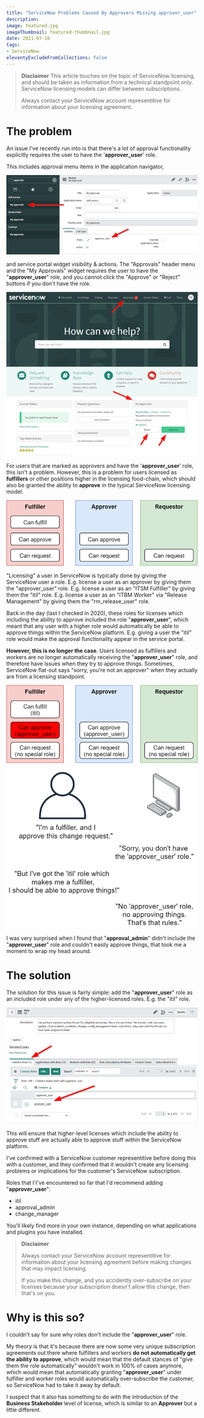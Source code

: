 ```yaml
---
title: "ServiceNow Problems Caused By Approvers Missing approver_user"
description: 
image: featured.jpg
imageThumbnail: featured-thumbnail.jpg
date: 2021-07-16
tags:
- ServiceNow
eleventyExcludeFromCollections: false
---
```


> **Disclaimer**
> This article touches on the topic of ServiceNow licensing, and should be taken as information from a technical standpoint only. ServiceNow licensing models can differ between subscriptions.
> 
> Always contact your ServiceNow account representitive for information about your licensing agreement.

# The problem
An issue I've recently run into is that there's a lot of approval functionality explicitly requires the user to have the '**approver_user**' role.

This includes approval menu items in the application navigator,

[![Self-Service My Approvals needs role](self-service-my-approvals-needs-role.png)](self-service-my-approvals-needs-role.png)

and service portal widget visibility & actions. The "Approvals" header menu and the "My Approvals" widget requires the user to have the "**approver_user**" role, and you cannot click the "Approve" or "Reject" buttons if you don't have the role.

[![Service portal requires the "approver_user" role](service-portal-needs-role.png)](service-portal-needs-role.png)

For users that are marked as approvers and have the '**approver_user**' role, this isn't a problem. However, this is a problem for users licensed as **fulfillers** or other positions higher in the licensing food-chain, which should also be granted the ability to **approve** in the typical ServiceNow licensing model.

[![Typical ServiceNow license model, at a glance](simple-license-model.png)](simple-license-model.png)

"Licensing" a user in ServiceNow is typically done by giving the ServiceNow user a role.
E.g. license a user as an approver by giving them the "approver_user" role.
E.g. license a user as an "ITSM Fulfiller" by giving them the "itil" role.
E.g. license a user as an "ITBM Worker" via "Release Management" by giving them the "rm_release_user" role.

Back in the day (last I checked in 2020), these roles for licenses which including the ability to approve included the role "**approver_user**", which meant that any user with a higher role would automatically be able to approve things within the ServiceNow platform.
E.g. giving a user the "itil" role would make the approval functionality appear in the service portal.

**However, this is no longer the case**. Users licensed as fulfillers and workers are no longer automatically receiving the "**approver_user**" role, and therefore have issues when they try to approve things. Sometimes, ServiceNow flat-out says "sorry, you're not an approver" when they actually are from a licensing standpoint.

[![ITSM licenses with roles, and fulfillers missing "approver_user"](license-with-roles.png)](license-with-roles.png)

[![Fulfiller can't approve](fulfiller-cant-approve-conversation.png)](fulfiller-cant-approve-conversation.png)

I was very surprised when I found that "**approval_admin**" didn't include the "**approver_user**" role and couldn't easily approve things, that took me a moment to wrap my head around.

# The solution
The solution for this issue is fairly simple: add the "**approver_user**" role as an included role under any of the higher-licensed roles. E.g. the "itil" role.

[![Add the "approver_user" role to another role](add-approver-user-to-itil.png)](add-approver-user-to-itil.png)

This will ensure that higher-level licenses which include the ability to approve stuff are actually able to approve stuff within the ServiceNow platform.

I've confirmed with a ServiceNow customer representitive before doing this with a customer, and they confirmed that it wouldn't create any licensing problems or implications for the customer's ServiceNow subscription.

Roles that I'I've encountered so far that I'd recommend adding "**approver_user**":
* itil
* approval_admin
* change_manager

You'll likely find more in your own instance, depending on what applications and plugins you have installed.

> **Disclaimer**
>
> Always contact your ServiceNow account representitive for information about your licensing agreement before making changes that may impact licensing.
> 
> If you make this change, and you accidently over-subscribe on your licenses because your subscription doesn't allow this change, then that's on you.

# Why is this so?
I couldn't say for sure why roles don't include the "**approver_user**" role. 

My theory is that it's because there are now some very unique subscription agreements out there where fulfillers and workers **do not automatically get the ability to approve**, which would mean that the default stances of "give them the role automatically" wouldn't work in 100% of cases anymore, which would mean that automatically granting "**approver_user**" under fulfiller and worker roles would automatically over-subscribe the customer, so ServiceNow had to take it away by default.

I suspect that it also has something to do with the introduction of the **Business Stakeholder** level of license, which is similar to an **Approver** but a little different.